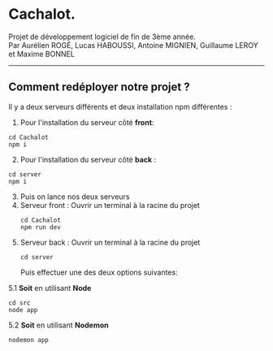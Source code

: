 # Cachalot.
Projet de développement logiciel de fin de 3ème année.  
Par Aurélien ROGÉ, Lucas HABOUSSI, Antoine MIGNIEN, Guillaume LEROY et Maxime BONNEL

___

## Comment redéployer notre projet ?

Il y a deux serveurs différents et deux installation npm différentes :

1. Pour l'installation du serveur côté **front**:
```
cd Cachalot
npm i
```

2. Pour l'installation du serveur côté **back** :
```
cd server
npm i
```

3. Puis on lance nos deux serveurs
4. Serveur front :
   Ouvrir un terminal à la racine du projet
   ```
   cd Cachalot
   npm run dev
   ```
5. Serveur back :
   Ouvrir un terminal à la racine du projet
   ```
   cd server
   ```
   Puis effectuer une des deux options suivantes:

     
5.1 **Soit** en utilisant **Node**
   ```
   cd src
   node app
   ```
5.2 **Soit** en utilisant **Nodemon**
   ```
   nodemon app
   ```
